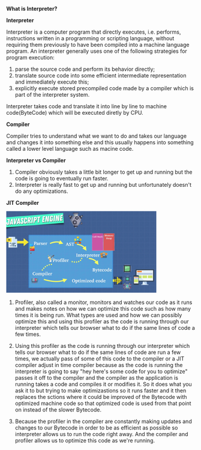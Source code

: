 **What is Interpreter?**

**Interpreter**

Interpreter is a computer program that directly executes, i.e. performs, instructions written in a programming or scripting language, without requiring them previously to have been compiled into a machine language program. An interpreter generally uses one of the following strategies for program execution:

1. parse the source code and perform its behavior directly;
2. translate source code into some efficient intermediate representation and immediately execute this;
3. explicitly execute stored precompiled code made by a compiler which is part of the interpreter system.

Interpreter takes code and translate it into line by line to machine code(ByteCode) which will be executed diretly by CPU.

**Compiler**

Compiler tries to understand what we want to do and takes our language and changes it into something else and this usually happens into something called a lower level language such as macine code.

**Interpreter vs Compiler**

1. Compiler obviously takes a little bit longer to get up and running but the code is going to eventually run faster.
2. Interpreter is really fast to get up and running but unfortunately doesn't do any optimizations.

**JIT Compiler**

<img src="../img/js-foundation-js-engine-001.png"
     alt="How JS Engine Works"
     style="width: 400px; height: 400px margin: 0 auto;" />

1. Profiler, also called a monitor, monitors and watches our code as it runs and makes notes on how we can optimize this code such as how many times it is being run. What types are used and how we can possibly optimize this and using this profiler as the code is running through our interpreter which tells our browser what to do if the same lines of code a few times.

2. Using this profiler as the code is running through our interpreter which tells our browser what to do if the same lines of code are run a few times, we actually pass of some of this code to the compiler or a JIT compiler adjust in time compiler because as the code is running the interpreter is going to say "hey here's some code for you to optimize" passes it off to the compiler and the compiler as the application is running takes a code and compiles it or modifies it. So it does what you ask it to but trying to make optimizastions so it runs faster and it then replaces the sctions where it could be improved of the Bytecode with optimized machine code so that optimized code is used from that point on instead of the slower Bytecode.

3. Because the profiler in the compiler are constantly making updates and changes to our Bytecode in order to be as efficient as possible so interpreter allows us to run the code right away. And the compiler and profiler allows us to optimize this code as we're running.
